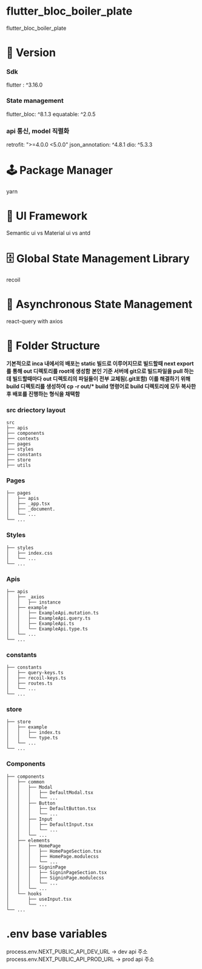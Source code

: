 # flutter_bloc_boiler_plate

flutter_bloc_boiler_plate

# 💾 Version
### Sdk
flutter : ^3.16.0
### State management
flutter_bloc: ^8.1.3
equatable: ^2.0.5
### api 통신, model 직렬화
retrofit: ">=4.0.0 <5.0.0"
json_annotation: ^4.8.1
dio: ^5.3.3

# 🕹 Package Manager

yarn

# 📱 UI Framework

Semantic ui vs Material ui vs antd

# 🗄 Global State Management Library

recoil

# 📲 Asynchronous State Management

react-query with axios

# 📁 Folder Structure

**기본적으로 inca 내에서의 배포는 static 빌드로 이루어지므로 빌드할때 next export를 통해 out 디렉토리를 root에 생성함**
**본인 기준 서버에 git으로 빌드파일을 pull 하는데 빌드할때마다 out 디렉토리의 파일들이 전부 교체됨(.git포함)**
**이를 해결하기 위해 build 디렉토리를 생성하여 cp -r out/\* build 명령어로 build 디렉토리에 모두 복사한 후 배포를 진행하는 형식을 채택함**

### src driectory layout

    src
    ├── apis
    ├── components
    ├── contexts
    ├── pages
    ├── styles
    ├── constants
    ├── store
    ├── utils

### Pages

    ├── pages
    │   ├── apis
    │   ├── _app.tsx
    │   ├── _document.
    │   └── ...
    └── ...

### Styles

    ├── styles
    │   ├── index.css
    │   └── ...
    └── ...

### Apis

    ├── apis
    │   ├── _axios
    │   │   ├── instance
    │   ├── example
    │   │   ├── ExampleApi.mutation.ts
    │   │   ├── ExampleApi.query.ts
    │   │   ├── ExampleApi.ts
    │   │   └── ExampleApi.type.ts
    │   └── ...
    └── ...

### constants

    ├── constants
    │   ├── query-keys.ts
    │   ├── recoil-keys.ts
    │   ├── routes.ts
    │   └── ...
    └── ...

### store

    ├── store
    │   ├── example
    │   │   ├── index.ts
    │   │   └── type.ts
    │   └── ...
    └── ...

### Components

    ├── components
    │   ├── common
    │   │   ├── Modal
    │   │   │   ├── DefaultModal.tsx
    │   │   │   └── ...
    │   │   ├── Button
    │   │   │   ├── DefaultButton.tsx
    │   │   │   └── ...
    │   │   ├── Input
    │   │   │   ├── DefaultInput.tsx
    │   │   │   └── ...
    │   │   └── ...
    │   ├── elements
    │   │   ├── HomePage
    │   │   │   ├── HomePageSection.tsx
    │   │   │   ├── HomePage.modulecss
    │   │   │   └── ...
    │   │   ├── SigninPage
    │   │   │   ├── SigninPageSection.tsx
    │   │   │   ├── SigninPage.modulecss
    │   │   │   └── ...
    │   │   └── ...
    │   └── hooks
    │       ├── useInput.tsx
    │       └── ...
    └── ...

# .env base variables

process.env.NEXT_PUBLIC_API_DEV_URL -> dev api 주소
process.env.NEXT_PUBLIC_API_PROD_URL -> prod api 주소
